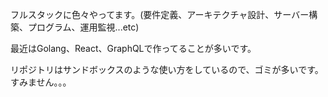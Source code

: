 フルスタックに色々やってます。(要件定義、アーキテクチャ設計、サーバー構築、プログラム、運用監視...etc)

最近はGolang、React、GraphQLで作ってることが多いです。

リポジトリはサンドボックスのような使い方をしているので、ゴミが多いです。すみません。。。

<!--
**purini-to/purini-to** is a ✨ _special_ ✨ repository because its `README.md` (this file) appears on your GitHub profile.

Here are some ideas to get you started:

- 🔭 I’m currently working on ...
- 🌱 I’m currently learning ...
- 👯 I’m looking to collaborate on ...
- 🤔 I’m looking for help with ...
- 💬 Ask me about ...
- 📫 How to reach me: ...
- 😄 Pronouns: ...
- ⚡ Fun fact: ...
-->
